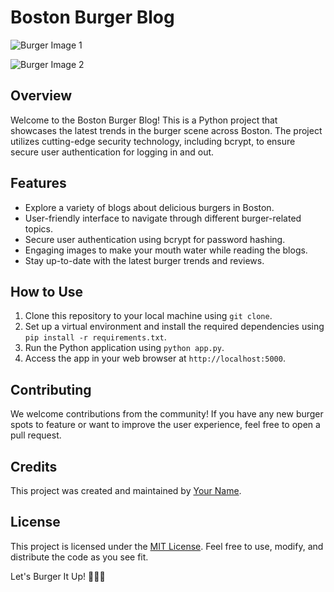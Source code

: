 # Boston Burger Blog

![Burger Image 1](https://github.com/ohxrn/Boston-Burger-Blog/blob/main/assets/79466519/756cc8c0-dd67-4bf6-9f83-dabcf2d7d1f3.png)

![Burger Image 2](https://github.com/ohxrn/Boston-Burger-Blog/blob/main/assets/79466519/f6f85ed9-d8b9-4db2-b472-c5c7f5623196.png)

## Overview
Welcome to the Boston Burger Blog! This is a Python project that showcases the latest trends in the burger scene across Boston. The project utilizes cutting-edge security technology, including bcrypt, to ensure secure user authentication for logging in and out.

## Features
- Explore a variety of blogs about delicious burgers in Boston.
- User-friendly interface to navigate through different burger-related topics.
- Secure user authentication using bcrypt for password hashing.
- Engaging images to make your mouth water while reading the blogs.
- Stay up-to-date with the latest burger trends and reviews.

## How to Use
1. Clone this repository to your local machine using `git clone`.
2. Set up a virtual environment and install the required dependencies using `pip install -r requirements.txt`.
3. Run the Python application using `python app.py`.
4. Access the app in your web browser at `http://localhost:5000`.

## Contributing
We welcome contributions from the community! If you have any new burger spots to feature or want to improve the user experience, feel free to open a pull request.

## Credits
This project was created and maintained by [Your Name](https://github.com/yourusername).

## License
This project is licensed under the [MIT License](https://opensource.org/licenses/MIT). Feel free to use, modify, and distribute the code as you see fit.

Let's Burger It Up! 🍔🍔🍔
